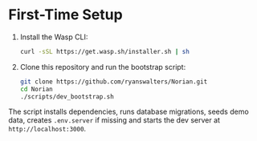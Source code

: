 # First-Time Setup

1. Install the Wasp CLI:
   ```bash
   curl -sSL https://get.wasp.sh/installer.sh | sh
   ```
2. Clone this repository and run the bootstrap script:
   ```bash
   git clone https://github.com/ryanswalters/Norian.git
   cd Norian
   ./scripts/dev_bootstrap.sh
   ```

The script installs dependencies, runs database migrations, seeds demo data, creates `.env.server` if missing and starts the dev server at `http://localhost:3000`.
